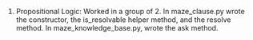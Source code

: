 1) Propositional Logic: Worked in a group of 2. In maze_clause.py wrote the constructor, the is_resolvable helper method, and the resolve method. In maze_knowledge_base.py, wrote the ask method. 
